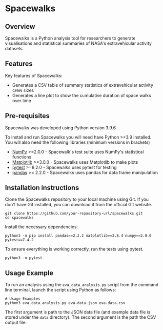 # Spacewalks

## Overview
Spacewalks is a Python analysis tool for researchers to generate visualisations
and statistical summaries of NASA's extravehicular activity datasets.

## Features
Key features of Spacewalks:

- Generates a CSV table of summary statistics of extravehicular activity crew sizes
- Generates a line plot to show the cumulative duration of space walks over time

## Pre-requisites

Spacewalks was developed using Python version 3.9.6

To install and run Spacewalks you will need have Python >=3.9 
installed. You will also need the following libraries (minimum versions in brackets)

- [NumPy](https://www.numpy.org/) >=2.0.0 - Spacewalk's test suite uses NumPy's statistical functions
- [Matplotlib](https://matplotlib.org/stable/index.html) >=3.0.0  - Spacewalks uses Matplotlib to make plots
- [pytest](https://docs.pytest.org/en/8.2.x/#) >=8.2.0  - Spacewalks uses pytest for testing
- [pandas](https://pandas.pydata.org/) >= 2.2.0 - Spacewalks uses pandas for data frame manipulation

## Installation instructions

Clone the Spacewalks repository to your local machine using Git.
If you don't have Git installed, you can download it from the official Git website.

```
git clone https://github.com/your-repository-url/spacewalks.git
cd spacewalks
```

Install the necessary dependencies:
```
python3 -m pip install pandas==2.2.2 matplotlib==3.8.4 numpy==2.0.0 pytest==7.4.2
```

To ensure everything is working correctly, run the tests using pytest.

```
python3 -m pytest
```

## Usage Example

To run an analysis using the `eva_data_analysis.py` script from the command line terminal,
launch the script using Python as follows:

```
# Usage Examples
python3 eva_data_analysis.py eva-data.json eva-data.csv
```

The first argument is path to the JSON data file (and example data file is stored under the `data` directory).
The second argument is the path the CSV output file.
```